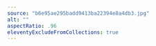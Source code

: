 ```yaml
---
source: "b6e95ae295badd9413ba22394e8a4db3.jpg"
alt: ""
aspectRatio: .96
eleventyExcludeFromCollections: true
---
```

